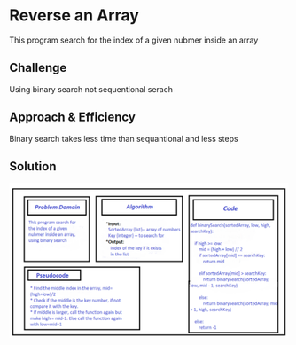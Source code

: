 # Reverse an Array

This program search for the index of a given nubmer inside an array

## Challenge

Using binary search not sequentional serach

## Approach & Efficiency

Binary search takes less time than sequantional and less steps

## Solution

![binary](/assets/Ch3.PNG)
